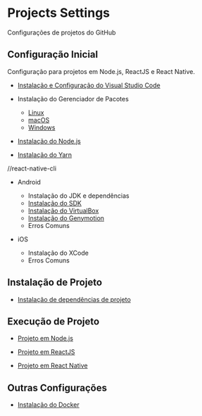 # Projects Settings

Configurações de projetos do GitHub

## Configuração Inicial

Configuração para projetos em Node.js, ReactJS e React Native.

- [Instalação e Configuração do Visual Studio Code](code-editor/visual-studio-code/visual-studio-code.md)

- Instalação do Gerenciador de Pacotes

  - [Linux](package-manager/curl.md)
  - [macOS](package-manager/homebrew.md)
  - [Windows](package-manager/chocolatey.md)

- [Instalação do Node.js](nodejs/nodejs.md)

- [Instalação do Yarn](nodejs/package-manager/yarn.md)

//react-native-cli

- Android

  - Instalação do JDK e dependências
  - [Instalação do SDK](sdk/android-sdk.md)
  - [Instalação do VirtualBox](virtualization/virtualbox.md)
  - [Instalação do Genymotion](virtualization/genymotion.md)
  - Erros Comuns

- iOS

  - Instalação do XCode
  - Erros Comuns

## Instalação de Projeto

- [Instalação de dependências de projeto](nodejs/nodejs.md)

## Execução de Projeto

- [Projeto em Node.js](nodejs/nodejs.md)

- [Projeto em ReactJS](nodejs/libs/create-react-app.md)

- [Projeto em React Native](nodejs/libs/react-native-cli.md)

## Outras Configurações

- [Instalação do Docker](virtualization/docker/docker.md)
